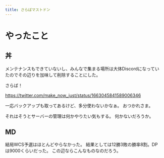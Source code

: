 ```yaml
---
title: さらばマストドン
---
```


# やったこと

## 丼

メンテナンスもできていないし、みんなで集まる場所は大体Discordになっていたのでその辺りを加味して削除することにした。

さらば！

<https://twitter.com/make_now_just/status/1663045841589006346>

一応バックアップも取ってあるけど、多分使わないかなぁ。
おつかれさま。

それはそうとサーバーの管理は何かやりたい気もする。
何かないだろうか。

## MD

結局WCS予選はほとんどやらなかった。
結果としては12勝3敗の勝率8割。DPは9000くらいだった。
この辺ならこんなものなのだろう。
